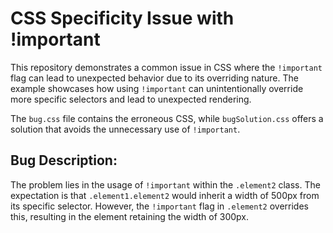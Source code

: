 # CSS Specificity Issue with !important

This repository demonstrates a common issue in CSS where the `!important` flag can lead to unexpected behavior due to its overriding nature. The example showcases how using `!important` can unintentionally override more specific selectors and lead to unexpected rendering.

The `bug.css` file contains the erroneous CSS, while `bugSolution.css` offers a solution that avoids the unnecessary use of `!important`.

## Bug Description:

The problem lies in the usage of `!important` within the `.element2` class. The expectation is that `.element1.element2` would inherit a width of 500px from its specific selector.  However, the `!important` flag in `.element2` overrides this, resulting in the element retaining the width of 300px.